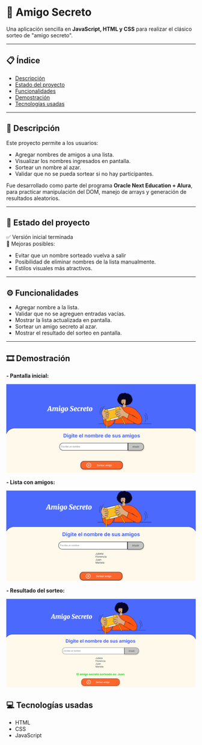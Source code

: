 # 🎁 Amigo Secreto

Una aplicación sencilla en **JavaScript, HTML y CSS** para realizar el clásico sorteo de "amigo secreto".

---

## 📋 Índice

- [Descripción](#descripción)
- [Estado del proyecto](#estado-del-proyecto)
- [Funcionalidades](#funcionalidades)
- [Demostración](#demostración)
- [Tecnologías usadas](#tecnologías-usadas)

---

## 🧐 Descripción

Este proyecto permite a los usuarios:

- Agregar nombres de amigos a una lista.
- Visualizar los nombres ingresados en pantalla.
- Sortear un nombre al azar.
- Validar que no se pueda sortear si no hay participantes.

Fue desarrollado como parte del programa **Oracle Next Education + Alura**, para practicar manipulación del DOM, manejo de arrays y generación de resultados aleatorios.

---

## 🔧 Estado del proyecto

✅ Versión inicial terminada  
🚧 Mejoras posibles:
- Evitar que un nombre sorteado vuelva a salir 
- Posibilidad de eliminar nombres de la lista manualmente.
- Estilos visuales más atractivos.

---

## ⚙ Funcionalidades

- Agregar nombre a la lista.
- Validar que no se agreguen entradas vacías.
- Mostrar la lista actualizada en pantalla.
- Sortear un amigo secreto al azar.
- Mostrar el resultado del sorteo en pantalla.

---

## 🎞 Demostración

**- Pantalla inicial:**

![Pantalla inicial](assets/screenshots/1.png)  

**- Lista con amigos:**

![Lista con amigos](assets/screenshots/2.png)  

**- Resultado del sorteo:**

![Resultado del sorteo](assets/screenshots/3.png)  

## 💻 Tecnologías usadas

- HTML
- CSS
- JavaScript


